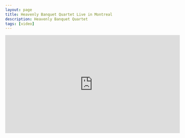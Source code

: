 ```yaml
---
layout: page
title: Heavenly Banquet Quartet Live in Montreal
description: Heavenly Banquet Quartet
tags: [video]
---
```


<iframe width="560" height="315" src="https://www.youtube.com/embed/V3n0Hn81gNg" frameborder="0" allowfullscreen></iframe>